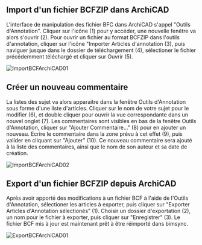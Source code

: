 ## Import d'un fichier BCFZIP dans ArchiCAD

L'interface de manipulation des fichier BFC dans ArchiCAD s'appel "Outils d'Annotation". Cliquer sur l'icône (1) pour y accéder, une nouvelle fenêtre va alors s'ouvrir (2). Pour ouvrir un fichier au format BCFZIP dans l'outils d'annotation, cliquer sur l'icône "Importer Articles d'annotation (3), puis naviguer jusque dans le dossier de téléchargement (4), sélectioner le fichier précédemment téléchargé et cliquer sur Ouvrir (5).

![ImportBCFArchiCAD01](/02_Modelisation/00_communs/images/import-bcf/ImportBCFArchiCAD01.PNG)

## Créer un nouveau commentaire

La listes des sujet va alors apparaitre dans la fenêtre Outils d'Annotation sous forme d'une liste d'articles. Cliquer sur le nom de votre sujet pour le modifier (6), et double cliquer pour ouvrir la vue correspondante dans un nouvel onglet (7).
Les commentaires sont visibles en bas de la fenêtre Outils d'Annotation, cliquer sur "Ajouter Commentaire..." (8) pour en ajouter un nouveau. Ecrire le commentaire dans la zone prévu à cet effet (9), puis valider en cliquant sur "Ajouter" (10). Ce nouveau commentaire sera ajouté à la liste des commentaires, ainsi que le nom de son auteur et sa date de création.

![ImportBCFArchiCAD02](/02_Modelisation/00_communs/images/import-bcf/ImportBCFArchiCAD02.PNG)

## Export d'un fichier BCFZIP depuis ArchiCAD

Après avoir apporté des modifications à un fichier BCF à l'aide de l'Outils d'Annotation, sélectioner les articles à exporter, puis cliquer sur "Exporter Articles d'Annotation sélectionés" (1).
Choisir un dossier d'exportation (2), un nom pour le fichier à exporter, puis cliquer sur "Enregistrer" (3). Le fichier BCF mis à jour est maintenant prêt à être réimporté dans bimsync.

![ExportBCFArchiCAD01](/02_Modelisation/00_communs/images/export-bcf/ExportBCFArchiCAD01.PNG)